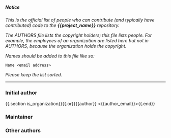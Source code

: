 ##### Notice

*This is the official list of people who can contribute (and typically have
contributed) code to the **{{project_name}}** repository.*

*The AUTHORS file lists the copyright holders; this file lists people. For
example, the employees of an organization are listed here but not in AUTHORS,
because the organization holds the copyright.*

*Names should be added to this file like so:*

	Name <email address>

*Please keep the list sorted.*

***

### Initial author

{{.section is_organization}}{{.or}}{{author}} <{{author_email}}>{{.end}}

### Maintainer



### Other authors


